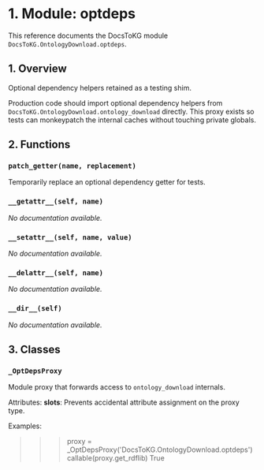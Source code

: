 # 1. Module: optdeps

This reference documents the DocsToKG module ``DocsToKG.OntologyDownload.optdeps``.

## 1. Overview

Optional dependency helpers retained as a testing shim.

Production code should import optional dependency helpers from
``DocsToKG.OntologyDownload.ontology_download`` directly. This proxy exists so
tests can monkeypatch the internal caches without touching private globals.

## 2. Functions

### `patch_getter(name, replacement)`

Temporarily replace an optional dependency getter for tests.

### `__getattr__(self, name)`

*No documentation available.*

### `__setattr__(self, name, value)`

*No documentation available.*

### `__delattr__(self, name)`

*No documentation available.*

### `__dir__(self)`

*No documentation available.*

## 3. Classes

### `_OptDepsProxy`

Module proxy that forwards access to ``ontology_download`` internals.

Attributes:
__slots__: Prevents accidental attribute assignment on the proxy type.

Examples:
>>> proxy = _OptDepsProxy('DocsToKG.OntologyDownload.optdeps')
>>> callable(proxy.get_rdflib)
True
